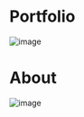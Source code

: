# Portfolio
![image](https://user-images.githubusercontent.com/77065070/143986384-4f54f7ce-c727-40da-92f0-69cfcb3da9f9.png)


# About
![image](https://user-images.githubusercontent.com/77065070/143986352-1aeecb19-9e4f-4387-893e-d965e05881ff.png)


